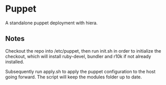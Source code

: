 Puppet
======

A standalone puppet deployment with hiera.

Notes
-----

Checkout the repo into /etc/puppet, then run init.sh in order to initialize the
checkout, which will install ruby-devel, bundler and r10k if not already
installed.

Subsequently run apply.sh to apply the puppet configuration to the host going
forward. The script will keep the modules folder up to date.